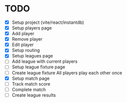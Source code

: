 # TODO

- [x] Setup project (vite/react/instantdb)
- [x] Setup players page
- [x] Add player
- [x] Remove player
- [x] Edit player
- [x] Setup routing
- [x] Setup leagues page
- [ ] Add league with current players
- [ ] Setup league fixture page
- [ ] Create league fixture
      All players play each other once
- [x] Setup match page
- [ ] Track match score
- [ ] Complete match
- [ ] Create league results
